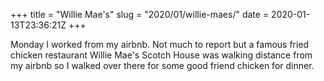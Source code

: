 +++
title = "Willie Mae's"
slug = "2020/01/willie-maes/"
date = 2020-01-13T23:36:21Z
+++

Monday I worked from my airbnb. Not much to report but a famous fried chicken restaurant Willie Mae's Scotch House was walking distance from my airbnb so I walked over there for some good friend chicken for dinner.
